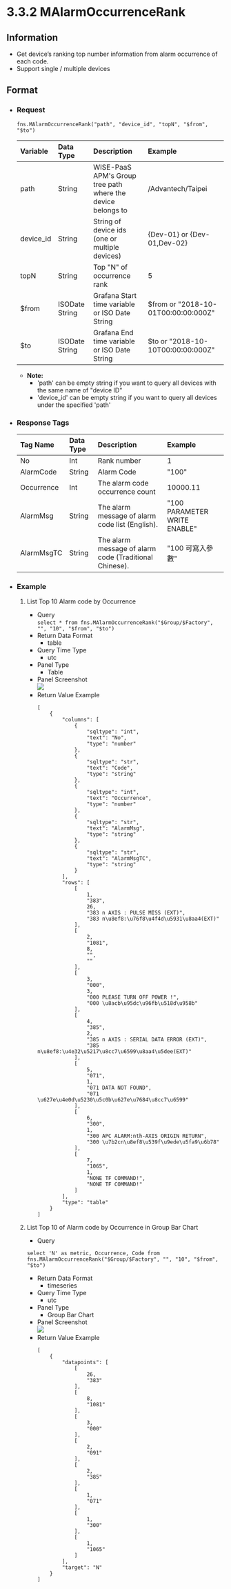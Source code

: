 # 3.3.2 MAlarmOccurrenceRank

## Information

* Get device’s ranking top number information from alarm occurrence of each code.
* Support single / multiple devices


## Format

* ### Request

  ```
  fns.MAlarmOccurrenceRank("path", "device_id", "topN", "$from", "$to")
  ```

  | Variable | Data Type | Description | Example |
  | :--- | :--- | :--- | :--- |
  | path | String | WISE-PaaS APM's Group tree path<br>where the device belongs to | /Advantech/Taipei |
  | device_id | String | String of device ids \(one or multiple devices\) | {Dev-01} or {Dev-01,Dev-02} |
  | topN | String | Top "N" of occurrence rank | 5 |
  | $from | ISODate String | Grafana Start time variable or ISO Date String | $from or "2018-10-01T00:00:00:000Z" |
  | $to | ISODate String | Grafana End time variable or ISO Date String | $to or "2018-10-10T00:00:00:000Z" |

  - **Note:**
    - 'path' can be empty string if you want to query all devices with the same name of "device ID"
    - 'device_id' can be empty string if you want to query all devices under the specified 'path'
  

* ### Response Tags

  | Tag Name | Data Type | Description | Example |
  | :--- | :--- | :--- | :--- |
  | No | Int | Rank number | 1 |
  | AlarmCode | String | Alarm Code | "100" |
  | Occurrence | Int | The alarm code occurrence count | 10000.11 |  
  | AlarmMsg | String | The alarm message of alarm code list (English). | "100 PARAMETER WRITE ENABLE" |
  | AlarmMsgTC | String | The alarm message of alarm code (Traditional Chinese). | "100 可寫入參數" |
  

* ### Example  
    1. List Top 10 Alarm code by Occurrence   
        - Query   
        ``` select * from fns.MAlarmOccurrenceRank("$Group/$Factory", "", "10", "$from", "$to") ```
        - Return Data Format   
            * table
        - Query Time Type   
            * utc
        - Panel Type   
            * Table
        - Panel Screenshot      
            ![](/images/3.3.2-MAlarmOccurrenceRank-table.jpg)
        - Return Value Example    
            ```
            [
                {
                    "columns": [
                        {
                            "sqltype": "int", 
                            "text": "No", 
                            "type": "number"
                        }, 
                        {
                            "sqltype": "str", 
                            "text": "Code", 
                            "type": "string"
                        }, 
                        {
                            "sqltype": "int", 
                            "text": "Occurrence", 
                            "type": "number"
                        }, 
                        {
                            "sqltype": "str", 
                            "text": "AlarmMsg", 
                            "type": "string"
                        }, 
                        {
                            "sqltype": "str", 
                            "text": "AlarmMsgTC", 
                            "type": "string"
                        }
                    ], 
                    "rows": [
                        [
                            1, 
                            "383", 
                            26, 
                            "383 n AXIS : PULSE MISS (EXT)", 
                            "383 n\u8ef8:\u76f8\u4f4d\u5931\u8aa4(EXT)"
                        ], 
                        [
                            2, 
                            "1081", 
                            8, 
                            "", 
                            ""
                        ], 
                        [
                            3, 
                            "000", 
                            3, 
                            "000 PLEASE TURN OFF POWER !", 
                            "000 \u8acb\u95dc\u96fb\u518d\u958b"
                        ], 
                        [
                            4, 
                            "385", 
                            2, 
                            "385 n AXIS : SERIAL DATA ERROR (EXT)", 
                            "385 n\u8ef8:\u4e32\u5217\u8cc7\u6599\u8aa4\u5dee(EXT)"
                        ], 
                        [
                            5, 
                            "071", 
                            1, 
                            "071 DATA NOT FOUND", 
                            "071 \u627e\u4e0d\u5230\u5c0b\u627e\u7684\u8cc7\u6599"
                        ], 
                        [
                            6, 
                            "300", 
                            1, 
                            "300 APC ALARM:nth-AXIS ORIGIN RETURN", 
                            "300 \u7b2cn\u8ef8\u539f\u9ede\u5fa9\u6b78"
                        ], 
                        [
                            7, 
                            "1065", 
                            1, 
                            "NONE TF COMMAND!", 
                            "NONE TF COMMAND!"
                        ]
                    ], 
                    "type": "table"
                }
            ]

            ```

    2. List Top 10 of Alarm code by Occurrence in Group Bar Chart    
        - Query   
        ``` 
        select 'N' as metric, Occurrence, Code from fns.MAlarmOccurrenceRank("$Group/$Factory", "", "10", "$from", "$to") 
        ```
        - Return Data Format   
            * timeseries
        - Query Time Type   
            * utc
        - Panel Type   
            * Group Bar Chart
        - Panel Screenshot   
            ![](/images/3.3.2-MAlarmOccurrenceRank-bar.jpg)
        - Return Value Example    
            ```
            [
                {
                    "datapoints": [
                        [
                            26, 
                            "383"
                        ], 
                        [
                            8, 
                            "1081"
                        ], 
                        [
                            3, 
                            "000"
                        ], 
                        [
                            2, 
                            "091"
                        ], 
                        [
                            2, 
                            "385"
                        ], 
                        [
                            1, 
                            "071"
                        ], 
                        [
                            1, 
                            "300"
                        ], 
                        [
                            1, 
                            "1065"
                        ]
                    ], 
                    "target": "N"
                }
            ]

            ```
